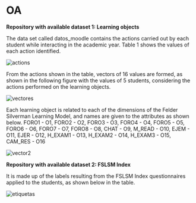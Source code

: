# OA
**Repository with available dataset 1: Learning objects**

The data set called datos_moodle contains the actions carried out by each student while interacting in the academic year. Table 1 shows the values of each action identified.


![actions](https://user-images.githubusercontent.com/129623315/231536852-17f8f6f7-7b65-4e8f-9c1f-6b6f1a16945a.png)

From the actions shown in the table, vectors of 16 values are formed, as shown in the following figure with the values of 5 students, considering the actions performed on the learning objects.

![vectores](https://user-images.githubusercontent.com/129623315/231576244-293e6706-01f3-4892-95e0-f7bb8b4191fc.png)

Each learning object is related to each of the dimensions of the Felder Silverman Learning Model, and names are given to the attributes as shown below.
FORO1 - O1,
FORO2 - O2,
FORO3 - O3,
FORO4 - O4,
FORO5 - O5,
FORO6 - O6,
FORO7 - O7,
FORO8 - O8,
CHAT - O9,
M_READ - O10,
EJEM - O11, 
EJER - O12,
H_EXAM1 - O13,
H_EXAM2 - O14,
H_EXAM3 - O15,
CAM_RES - O16

![vector2](https://user-images.githubusercontent.com/129623315/231578345-26469adf-9c38-4e7e-a6b5-e3644c82eb6c.png)

**Repository with available dataset 2: FSLSM Index**

It is made up of the labels resulting from the FSLSM Index questionnaires applied to the students, as shown below in the table.

![etiquetas](https://user-images.githubusercontent.com/129623315/231582591-47a290ef-cfba-46bc-8547-6135121275df.png)

